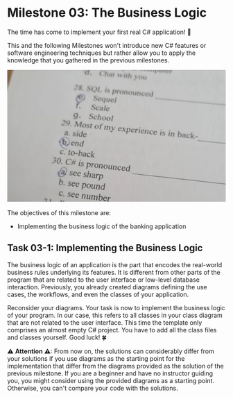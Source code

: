 # Milestone 03: The Business Logic

The time has come to implement your first real C# application! 🥳

This and the following Milestones won't introduce new C# features or software engineering techniques but rather allow you to apply the knowledge that you gathered in the previous milestones.

![C# Pronunciation](../pictures/c-sharp-pronounciation.webp)

The objectives of this milestone are:

- Implementing the business logic of the banking application

## Task 03-1: Implementing the Business Logic

The business logic of an application is the part that encodes the real-world business rules underlying its features. It is different from other parts of the program that are related to the user interface or low-level database interaction. Previously, you already created diagrams defining the use cases, the workflows, and even the classes of your application.

Reconsider your diagrams. Your task is now to implement the business logic of your program. In our case, this refers to all classes in your class diagram that are not related to the user interface. This time the template only comprises an almost empty C# project. You have to add all the class files and classes yourself. Good luck! 🍀

⚠ __Attention__ ⚠: From now on, the solutions can considerably differ from your solutions if you use diagrams as the starting point for the implementation that differ from the diagrams provided as the solution of the previous milestone. If you are a beginner and have no instructor guiding you, you might consider using the provided diagrams as a starting point. Otherwise, you can't compare your code with the solutions.

